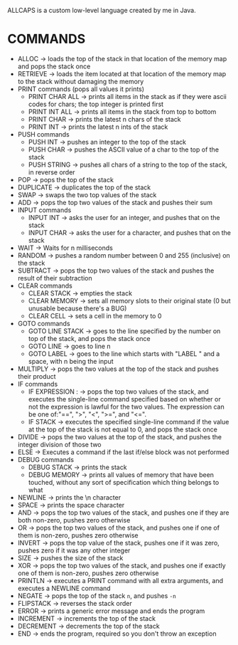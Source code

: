 ALLCAPS is a custom low-level language created by me in Java.

# COMMANDS

* ALLOC <int> <int> -> loads the top of the stack in that location of the memory map and pops the stack once
* RETRIEVE <int> <int> -> loads the item located at that location of the memory map to the stack without damaging the memory
* PRINT commands (pops all values it prints)
  * PRINT CHAR ALL -> prints all items in the stack as if they were ascii codes for chars; the top integer is printed first
  * PRINT INT ALL -> prints all items in the stack from top to bottom
  * PRINT CHAR <int> -> prints the latest n chars of the stack
  * PRINT INT <int> -> prints the latest n ints of the stack
* PUSH commands
  * PUSH INT <int> -> pushes an integer to the top of the stack
  * PUSH CHAR <char> -> pushes the ASCII value of a char to the top of the stack
  * PUSH STRING <string> -> pushes all chars of a string to the top of the stack, in reverse order
* POP -> pops the top of the stack
* DUPLICATE -> duplicates the top of the stack
* SWAP -> swaps the two top values of the stack
* ADD -> pops the top two values of the stack and pushes their sum
* INPUT commands
  * INPUT INT -> asks the user for an integer, and pushes that on the stack
  * INPUT CHAR -> asks the user for a character, and pushes that on the stack
* WAIT <int> -> Waits for n milliseconds
* RANDOM -> pushes a random number between 0 and 255 (inclusive) on the stack
* SUBTRACT -> pops the top two values of the stack and pushes the result of their subtraction
* CLEAR commands
  * CLEAR STACK -> empties the stack
  * CLEAR MEMORY -> sets all memory slots to their original state (0 but unusable because there's a BUG)
  * CLEAR CELL <int> <int> -> sets a cell in the memory to 0
* GOTO commands
  * GOTO LINE STACK -> goes to the line specified by the number on top of the stack, and pops the stack once
  * GOTO LINE <int> -> goes to line n
  * GOTO LABEL <string> -> goes to the line which starts with "LABEL <n>" and a space, with n being the input
* MULTIPLY -> pops the two values at the top of the stack and pushes their product
* IF commands
  * IF EXPRESSION <expr>:<command> -> pops the top two values of the stack, and executes the single-line command specified based on whether or not the expression is lawful for the two values. The expression can be one of:"==", ">", "<", ">=", and "<=".
  * IF STACK <command> -> executes the specified single-line command if the value at the top of the stack is not equal to 0, and pops the stack once
* DIVIDE -> pops the two values at the top of the stack, and pushes the integer division of those two
* ELSE -> Executes a command if the last if/else block was not performed
* DEBUG commands
  * DEBUG STACK -> prints the stack
  * DEBUG MEMORY -> prints all values of memory that have been touched, without any sort of specification which thing belongs to what
* NEWLINE -> prints the \n character
* SPACE -> prints the space character
* AND -> pops the top two values of the stack, and pushes one if they are both non-zero, pushes zero otherwise
* OR -> pops the top two values of the stack, and pushes one if one of them is non-zero, pushes zero otherwise
* INVERT -> pops the top value of the stack, pushes one if it was zero, pushes zero if it was any other integer
* SIZE -> pushes the size of the stack
* XOR -> pops the top two values of the stack, and pushes one if exactly one of them is non-zero, pushes zero otherwise
* PRINTLN -> executes a PRINT command with all extra arguments, and executes a NEWLINE command
* NEGATE -> pops the top of the stack <code>n</code>, and pushes <code>-n</code>
* FLIPSTACK -> reverses the stack order
* ERROR -> prints a generic error message and ends the program
* INCREMENT -> increments the top of the stack
* DECREMENT -> decrements the top of the stack
* END -> ends the program, required so you don't throw an exception
